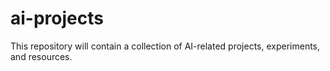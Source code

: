 # ai-projects

This repository will contain a collection of AI-related projects, experiments, and resources.